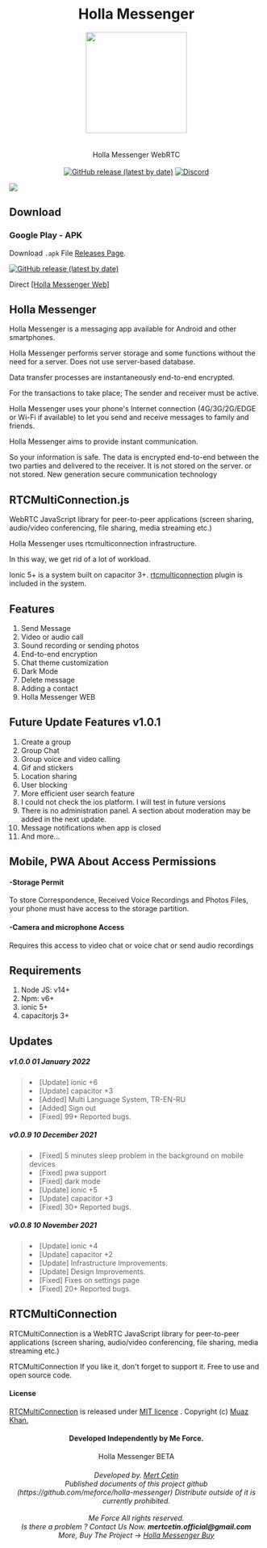 <h1 align="center">Holla Messenger</h1>
<p align="center">
<img src="https://raw.githubusercontent.com/meforce/holla-messenger/main/image/ic_launcher_round.png" style="display: block;margin-left: auto;margin-right: auto;" data-canonical-src="https://raw.githubusercontent.com/meforce/holla-messenger/main/image/ic_launcher_round.png" width="200" height="200" align="center"/><br><br>
Holla Messenger WebRTC
<br><br> 
<a href="https://github.com/meforce/holla-messenger/releases/latest">
<img alt="GitHub release (latest by date)" src="https://img.shields.io/github/v/release/meforce/holla-messenger?color=tuquoise&label=Latest&logo=github&logoColor=white&style=for-the-badge"></a>
<a href="https://discord.gg/dmWPGE4JFM"><img alt="Discord" src="https://img.shields.io/discord/876934826186395658?color=%237289DA&label=discord&logo=Discord&logoColor=white&style=for-the-badge"></a>
</p>

<img src="https://raw.githubusercontent.com/meforce/holla-messenger/main/image/cover.jpg"/>


## Download

### Google Play - APK

Download `.apk` File [Releases Page](https://github.com/meforce/holla-messenger/releases/latest).<br>

<a href="https://play.google.com/store/apps/details?id=com.hollamessenger.app"> 
<img alt="GitHub release (latest by date)" src="https://img.shields.io/github/v/release/meforce/holla?color=blue&label=CLICK-GOOGLE-PLAY&logo=git&logoColor=white&style=for-the-badge"></a>

<p>Direct <a href="https://meforce.github.io/holla-messenger/">[Holla Messenger Web]</a></p>

## Holla Messenger

<p>Holla Messenger is a messaging app available for Android and other smartphones.</p>
<p>Holla Messenger performs server storage and some functions without the need for a server. Does not use server-based database.</p>
<p>Data transfer processes are instantaneously end-to-end encrypted.</p>
<p>For the transactions to take place; The sender and receiver must be active.</p>

<p>Holla Messenger uses your phone's Internet connection (4G/3G/2G/EDGE or Wi-Fi if available) to let you send and receive messages to family and friends.</p>

<p>Holla Messenger aims to provide instant communication.</p>
<p>So your information is safe. The data is encrypted end-to-end between the two parties and delivered to the receiver. It is not stored on the server. or not stored. New generation secure communication technology</p>

## RTCMultiConnection.js
<p>WebRTC JavaScript library for peer-to-peer applications (screen sharing, audio/video conferencing, file sharing, media streaming etc.)</p>
<p>Holla Messenger uses rtcmulticonnection infrastructure.</p>
<p>In this way, we get rid of a lot of workload.</p>
<p>Ionic 5+ is a system built on capacitor 3+. <a href="https://www.rtcmulticonnection.org/">rtcmulticonnection</a> plugin is included in the system.</p>

## Features
<ol>
<li>Send Message</li>
<li>Video or audio call</li>
<li>Sound recording or sending photos</li>
<li>End-to-end encryption</li>
<li>Chat theme customization</li>
<li>Dark Mode</li>
<li>Delete message</li>
<li>Adding a contact</li>
<li>Holla Messenger WEB</li>
</ol>

## Future Update Features v1.0.1
<ol>
<li>Create a group</li>
<li>Group Chat</li>
<li>Group voice and video calling</li>
<li>Gif and stickers</li>
<li>Location sharing</li>
<li>User blocking</li>
<li>More efficient user search feature</li>
<li>I could not check the ios platform. I will test in future versions</li>
<li>There is no administration panel. A section about moderation may be added in the next update.</li>
<li>Message notifications when app is closed</li>
<li>And more...</li>
</ol>

## Mobile, PWA About Access Permissions

<h4>-Storage Permit</h4>
<p>To store Correspondence, Received Voice Recordings and Photos Files, your phone must have access to the storage partition.</p>

<h4>-Camera and microphone Access</h4>
<p>Requires this access to video chat or voice chat or send audio recordings</p>


## Requirements
<ol>
<li>Node JS: v14+</li>
<li>Npm: v6+</li>
<li>ionic 5+</li>
<li>capacitorjs 3+</li>
</ol>

## Updates

<h5><strong>v1.0.0 </strong> 01 January 2022 </h5>
<blockquote>
<li>[Update] ionic +6</li>
<li>[Update] capacitor +3</li>
<li>[Added] Multi Language System, TR-EN-RU</li>
<li>[Added] Sign out</li>
<li>[Fixed] 99+ Reported bugs.</li>
</blockquote>


<h5><strong>v0.0.9 </strong> 10 December 2021 </h5>
<blockquote>
<li>[Fixed] 5 minutes sleep problem in the background on mobile devices</li>
<li>[Fixed] pwa support</li>
<li>[Fixed] dark mode</li>
<li>[Update] ionic +5</li>
<li>[Update] capacitor +3</li>
<li>[Fixed] 30+ Reported bugs.</li>
</blockquote>

<h5><strong>v0.0.8 </strong> 10 November 2021 </h5>
<blockquote>
<li>[Update] ionic +4</li>
<li>[Update] capacitor +2</li>
<li>[Update] Infrastructure Improvements.</li>
<li>[Update] Design Improvements.</li>
<li>[Fixed] Fixes on settings page</li>
<li>[Fixed] 20+ Reported bugs.</li>
</blockquote>

## RTCMultiConnection
<p>
RTCMultiConnection is a WebRTC JavaScript library for peer-to-peer applications (screen sharing, audio/video conferencing, file sharing, media streaming etc.)
</p>
<p>
RTCMultiConnection If you like it, don't forget to support it. Free to use and open source code.
</p>
<h4>License</h4>
<p>
<a href="https://github.com/muaz-khan/RTCMultiConnection">RTCMultiConnection</a> is released under <a href="https://github.com/muaz-khan/RTCMultiConnection/blob/master/LICENSE.md">MIT licence</a> . Copyright (c) <a href="https://muazkhan.com/">Muaz Khan.</a></p>

<h4 align="center">Developed Independently by Me Force.</h4>
<div align="center"> Holla Messenger BETA</div>
<h6 align="center">
Developed by. <a href="https://www.instagram.com/mertcetin.real">Mert Çetin</a> <br>
Published documents of this project github (https://github.com/meforce/holla-messenger) Distribute outside of it is currently prohibited.<br><br>
Me Force All rights reserved.<br>
Is there a problem ? Contact Us Now. <b>mertcetin.official@gmail.com</b><br>
More, Buy The Project -> <a href="https://codecanyon.net/user/mert_cetin/portfolio">Holla Messenger Buy</a>
</h6>